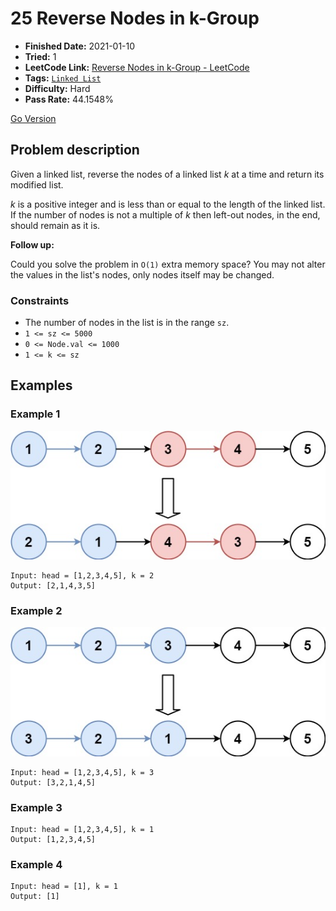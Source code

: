 # 25 Reverse Nodes in k-Group

- **Finished Date:** 2021-01-10
- **Tried:** 1
- **LeetCode Link:** [Reverse Nodes in k-Group - LeetCode](https://leetcode.com/problems/reverse-nodes-in-k-group/)
- **Tags:** [`Linked List`](https://leetcode.com/tag/linked-list/)
- **Difficulty:** Hard
- **Pass Rate:** 44.1548%

[Go Version](../Go/25_Reverse_Nodes_in_k_Group/main.go)

## Problem description

Given a linked list, reverse the nodes of a linked list *k* at a time and return its modified list.

*k* is a positive integer and is less than or equal to the length of the linked list. If the number of nodes is not a multiple of *k* then left-out nodes, in the end, should remain as it is.

**Follow up:**

Could you solve the problem in `O(1)` extra memory space?
You may not alter the values in the list's nodes, only nodes itself may be changed.

### Constraints

- The number of nodes in the list is in the range `sz`.
- `1 <= sz <= 5000`
- `0 <= Node.val <= 1000`
- `1 <= k <= sz`

## Examples

### Example 1

![](./assets/25.Reverse_Nodes_in_k-Group_1.jpg)

```
Input: head = [1,2,3,4,5], k = 2
Output: [2,1,4,3,5]
```

### Example 2

![](./assets/25.Reverse_Nodes_in_k-Group_2.jpg)

```
Input: head = [1,2,3,4,5], k = 3
Output: [3,2,1,4,5]
```

### Example 3

```
Input: head = [1,2,3,4,5], k = 1
Output: [1,2,3,4,5]
```

### Example 4

```
Input: head = [1], k = 1
Output: [1]
```
